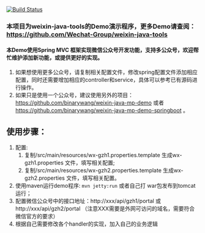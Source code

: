 [![Build Status](https://travis-ci.org/binarywang/weixin-java-mp-multi-demo.svg?branch=master)](https://travis-ci.org/binarywang/weixin-java-mp-multi-demo)
### 本项目为weixin-java-tools的Demo演示程序，更多Demo请查阅：https://github.com/Wechat-Group/weixin-java-tools

#### 本Demo使用Spring MVC 框架实现微信公众号开发功能，支持多公众号，欢迎帮忙维护添加新功能，或提供更好的实现。
1. 如果想使用更多公众号，请复制相关配置文件，修改spring配置文件添加相应配置，同时还需要增加相应的controller和service，具体可以参考已有源码进行操作。
1. 如果只是使用一个公众号，建议使用另外的项目：
https://github.com/binarywang/weixin-java-mp-demo 或者 https://github.com/binarywang/weixin-java-mp-demo-springboot 。

## 使用步骤：
1. 配置:
	1. 复制/src/main/resources/wx-gzh1.properties.template 生成wx-gzh1.properties 文件，填写相关配置;
	2. 复制/src/main/resources/wx-gzh2.properties.template 生成wx-gzh2.properties 文件，填写相关配置。		
1. 使用maven运行demo程序: `mvn jetty:run`  或者自己打 war包发布到tomcat运行；
1. 配置微信公众号中的接口地址：http://xxx/api/gzh1/portal 或 http://xxx/api/gzh2/portal （注意XXX需要是外网可访问的域名，需要符合微信官方的要求）
1. 根据自己需要修改各个handler的实现，加入自己的业务逻辑
	
